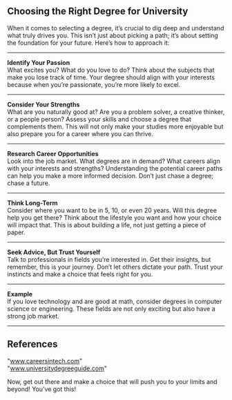 ## Choosing the Right Degree for University

When it comes to selecting a degree, it’s crucial to dig deep and understand what truly drives you. This isn’t just about picking a path; it’s about setting the foundation for your future. Here’s how to approach it:

---

**Identify Your Passion**  
What excites you? What do you love to do? Think about the subjects that make you lose track of time. Your degree should align with your interests because when you’re passionate, you’re more likely to excel.

---

**Consider Your Strengths**  
What are you naturally good at? Are you a problem solver, a creative thinker, or a people person? Assess your skills and choose a degree that complements them. This will not only make your studies more enjoyable but also prepare you for a career where you can thrive.

---

**Research Career Opportunities**  
Look into the job market. What degrees are in demand? What careers align with your interests and strengths? Understanding the potential career paths can help you make a more informed decision. Don’t just chase a degree; chase a future.

---

**Think Long-Term**  
Consider where you want to be in 5, 10, or even 20 years. Will this degree help you get there? Think about the lifestyle you want and how your choice will impact that. This is about building a life, not just getting a piece of paper.

---

**Seek Advice, But Trust Yourself**  
Talk to professionals in fields you’re interested in. Get their insights, but remember, this is your journey. Don’t let others dictate your path. Trust your instincts and make a choice that feels right for you.

---

**Example**  
If you love technology and are good at math, consider degrees in computer science or engineering. These fields are not only exciting but also have a strong job market. 

---

## References  
"www.careersintech.com"  
"www.universitydegreeguide.com"  

Now, get out there and make a choice that will push you to your limits and beyond! You’ve got this!